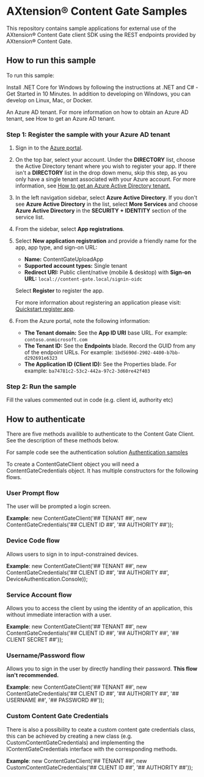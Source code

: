 ﻿# AXtension® Content Gate Samples
This repository contains sample applications for external use of the AXtension® Content Gate client SDK using the REST endpoints provided by AXtension® Content Gate.

## How to run this sample
To run this sample:

Install .NET Core for Windows by following the instructions at .NET and C# - Get Started in 10 Minutes. In addition to developing on Windows, you can develop on Linux, Mac, or Docker.

An Azure AD tenant. 
For more information on how to obtain an Azure AD tenant, see How to get an Azure AD tenant.

### Step 1: Register the sample with your Azure AD tenant
1. Sign in to the [Azure portal](https://portal.azure.com/).

2. On the top bar, select your account. Under the **DIRECTORY** list, choose the Active Directory tenant where you wish to register your app. If there isn't a **DIRECTORY** list in the drop down menu, skip this step, as you only have a single tenant associated with your Azure account. For more information, see [How to get an Azure Active Directory tenant.](https://docs.microsoft.com/azure/active-directory/develop/active-directory-howto-tenant)

3. In the left navigation sidebar, select **Azure Active Directory**. If you don't see **Azure Active Directory** in the list, select **More Services** and choose **Azure Active Directory** in the **SECURITY + IDENTITY** section of the service list.

4. From the sidebar, select **App registrations**.

5. Select **New application registration** and provide a friendly name for the app, app type, and sign-on URL: 
      - **Name:** ContentGateUploadApp
      - **Supported account types:** Single tenant
      - **Redirect URI:** Public client/native (mobile & desktop) with **Sign-on URL:** `local://content-gate.local/signin-oidc`
    
    Select **Register** to register the app.

    For more information about registering an application please visit: [Quickstart register app](https://docs.microsoft.com/nl-nl/azure/active-directory/develop/quickstart-register-app).

6. From the Azure portal, note the following information:

   - **The Tenant domain:** See the **App ID URI** base URL. For example: `contoso.onmicrosoft.com`
   - **The Tenant ID:** See the **Endpoints** blade. Record the GUID from any of the endpoint URLs. For example: `1bd5690d-2902-4400-b7bb-d292691e6323`
   - **The Application ID (Client ID):** See the Properties blade. For example: `ba74781c2-53c2-442a-97c2-3d60re42f403`

### Step 2: Run the sample
Fill the values commented out in code (e.g. client id, authority etc)

## How to authenticate
There are five methods availible to authenticate to the Content Gate Client. See the description of these methods below.

For sample code see the authentication solution [Authentication samples](https://github.com/axtension/contentgate-samples/tree/AddAuthenticationSample/Authentication)

To create a ContentGateClient object you will need a ContentGateCredentials object. It has multiple constructors for the following flows.

### User Prompt flow
The user will be prompted a login screen.

**Example**: new ContentGateClient('## TENANT ##', new ContentGateCredentials('## CLIENT ID ##', '## AUTHORITY ##'));

### Device Code flow
Allows users to sign in to input-constrained devices. 

**Example**: new ContentGateClient('## TENANT ##', new ContentGateCredentials('## CLIENT ID ##', '## AUTHORITY ##', DeviceAuthentication.Console));

### Service Account flow
Allows you to access the client by using the identity of an application, this without immediate interaction with a user.

**Example**: new ContentGateClient('## TENANT ##', new ContentGateCredentials('## CLIENT ID ##', '## AUTHORITY ##', '## CLIENT SECRET ##'));

### Username/Password flow
Allows you to sign in the user by directly handling their password. **This flow isn't recommended.**

**Example**: new ContentGateClient('## TENANT ##', new ContentGateCredentials('## CLIENT ID ##', '## AUTHORITY ##', '## USERNAME ##', '## PASSWORD ##'));

### Custom Content Gate Credentials
There is also a possibility to ceate a custom content gate credentials class, this can be achieved by creating a new class (e.g. CustomContentGateCredentials) and implementing the IContentGateCredentials interface with the corresponding methods.

**Example**: new ContentGateClient('## TENANT ##', new CustomContentGateCredentials('## CLIENT ID ##', '## AUTHORITY ##'));